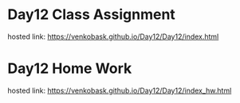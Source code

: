 # Day12 Class Assignment
hosted link: https://venkobask.github.io/Day12/Day12/index.html

# Day12 Home Work
hosted link: https://venkobask.github.io/Day12/Day12/index_hw.html
